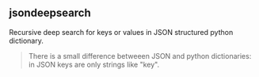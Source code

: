 ## jsondeepsearch
Recursive deep search for keys or values in JSON structured python dictionary.

> There is a small difference betweeen JSON and python dictionaries: in JSON keys are only strings like "key".


